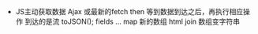 - JS主动获取数据 Ajax 或最新的fetch
    then 等到数据到达之后，再执行相应操作
    到达的是流
    toJSON();
    fields ...
    map 新的数组 html
    join 数组变字符串
        <!-- 同步是指：发送方发出数据后，等接收方发回响应以后才发下一个数据包的通讯方式。  
          异步是指：发送方发出数据后，不等接收方发回响应，接着发送下个数据包的通讯方式 -->